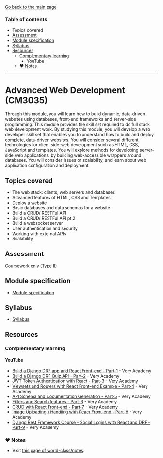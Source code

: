 [Go back to the main page](../../../README.md)

### Table of contents

- [Topics covered](#topics-covered)
- [Assessment](#assessment)
- [Module specification](#module-specification)
- [Syllabus](#syllabus)
- [Resources](#resources)
  - [Complementary learning](#complementary-learning)
    - [YouTube](#youtube)
  - [:heart: Notes](#heart-notes)

---

# Advanced Web Development (CM3035)

Through this module, you will learn how to build dynamic, data-driven
websites using databases, front-end frameworks and server-side
programming. This module provides the skill set required to do full
stack web development work. By studying this module, you will develop
a web developer skill set that enables you to understand how to build
and deploy complete, data-driven websites. You will consider several
different technologies for client side-web development such as HTML,
CSS, JavaScript and templates. You will explore methods for developing
server-side web applications, by building web-accessible wrappers around
databases. You will consider issues of scalability, and learn about web
application configuration and deployment.

## Topics covered

- The web stack: clients, web servers and databases
- Advanced features of HTML, CSS and Templates
- Deploy a website
- Basic databases and data schemas for a website
- Build a CRUD/ RESTFul API
- Build a CRUD/ RESTFul API pt 2
- Build a websocket server
- User authentication and security
- Working with external APIs
- Scalability

## Assessment

Coursework only (Type II)

## Module specification

- [Module specification](https://github.com/world-class/binary-assets/blob/master/modules/module-specification/CM3035_AWD-Module-Spec.pdf)

## Syllabus

- [Syllabus](https://github.com/world-class/binary-assets/blob/master/modules/syllabi/Syllabus_CM3035_AWD.pdf)

## Resources

### Complementary learning

#### YouTube

- [Build a Django DRF app and React Front-end - Part-1](https://www.youtube.com/watch?v=soxd_xdHR0o) - Very Academy
- [Build a Django DRF Quiz API - Part-2](https://www.youtube.com/watch?v=EWJ2-xkfvXI) - Very Academy
- [JWT Token Authentication with React - Part-3](https://www.youtube.com/watch?v=AfYfvjP1hK8) - Very Academy
- [Viewsets and Routers with React Front-end Example - Part-4](https://www.youtube.com/watch?v=dCbfOZurCQk) - Very Academy
- [API Schema and Documentation Generation - Part-5](https://www.youtube.com/watch?v=-nuobfiU49Q) - Very Academy
- [Filters and Search features - Part-6](https://www.youtube.com/watch?v=3Qdy-FvUEcY) - Very Academy
- [CRUD with React Front-end - Part-7](https://www.youtube.com/watch?v=Hxadcs7v1NY) - Very Academy
- [Image Uploading / Handling with React Front-end - Part-8](https://www.youtube.com/watch?v=V2zaeqFSSTE) - Very Academy
- [Django Rest Framework Course - Social Logins with React and DRF - Part-9](https://www.youtube.com/watch?v=wlcCvzOLL8w) - Very Academy

### :heart: Notes

- Visit [this page of world-class/notes](https://github.com/world-class/notes/tree/master/level-6/advanced-web-development).
